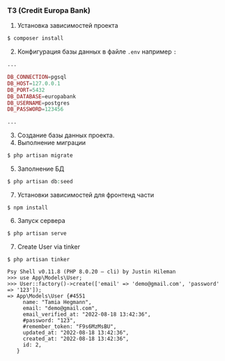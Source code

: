 ### ТЗ (Credit Europa Bank)

1. Установка зависимостей проекта
```php 
$ composer install
```

2. Конфигурация базы данных в файле ```.env``` например ```:```

```php 
...

DB_CONNECTION=pgsql
DB_HOST=127.0.0.1
DB_PORT=5432
DB_DATABASE=europabank
DB_USERNAME=postgres
DB_PASSWORD=123456

...
```

3. Создание базы данных проекта.
4. Выполнение миграции
```php 
$ php artisan migrate
```


5. Заполнение БД 
```php 
$ php artisan db:seed
```


7. Установки зависимостей для фронтенд части
```
$ npm install
```


6. Запуск сервера
```php 
$ php artisan serve
```


7. Create User via tinker 
```
$ php artisan tinker 

Psy Shell v0.11.8 (PHP 8.0.20 — cli) by Justin Hileman
>>> use App\Models\User;
>>> User::factory()->create(['email' => 'demo@gmail.com', 'password' => '123']);
=> App\Models\User {#4551
     name: "Tamia Hegmann",
     email: "demo@gmail.com",
     email_verified_at: "2022-08-18 13:42:36",
     #password: "123",
     #remember_token: "F9s6MzMsBU",
     updated_at: "2022-08-18 13:42:36",
     created_at: "2022-08-18 13:42:36",
     id: 2,
   }
```
